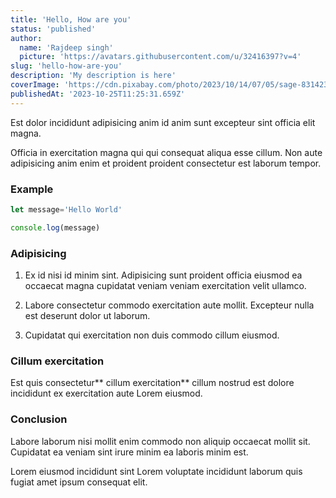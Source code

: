 ```yaml
---
title: 'Hello, How are you'
status: 'published'
author:
  name: 'Rajdeep singh'
  picture: 'https://avatars.githubusercontent.com/u/32416397?v=4'
slug: 'hello-how-are-you'
description: 'My description is here'
coverImage: 'https://cdn.pixabay.com/photo/2023/10/14/07/05/sage-8314234_1280.jpg'
publishedAt: '2023-10-25T11:25:31.659Z'
---
```


Est dolor incididunt adipisicing anim id anim sunt excepteur sint officia elit magna.

Officia in exercitation magna qui qui consequat aliqua esse cillum. Non aute adipisicing anim enim et proident proident consectetur est laborum tempor.

### Example

```javascript
let message='Hello World'

console.log(message)
```

### Adipisicing



1. Ex id nisi id minim sint. Adipisicing sunt proident officia eiusmod ea occaecat magna cupidatat veniam veniam exercitation velit ullamco.

2. Labore consectetur commodo exercitation aute mollit. Excepteur nulla est deserunt dolor ut laborum.

3. Cupidatat qui exercitation non duis commodo cillum eiusmod.

### Cillum exercitation

Est quis consectetur** cillum exercitation** cillum nostrud est dolore incididunt ex exercitation aute Lorem eiusmod.

### Conclusion

Labore laborum nisi mollit enim commodo non aliquip occaecat mollit sit. Cupidatat ea veniam sint irure minim ea laboris minim est.

Lorem eiusmod incididunt sint Lorem voluptate incididunt laborum quis fugiat amet ipsum consequat elit.





